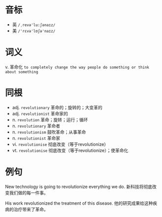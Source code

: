 # 音标

- 英 `/ˌrevə'lu:ʃənaɪz/`
- 美 `/'rɛvə'lʊʃə'naɪz/`

# 词义

v. 革命化
`to completely change the way people do something or think about something`

# 同根

- adj. `revolutionary` 革命的；旋转的；大变革的
- adj. `revolutionist` 革命家的
- n. `revolution` 革命；旋转；运行；循环
- n. `revolutionary` 革命者
- n. `revolutionism` 鼓吹革命；从事革命
- n. `revolutionist` 革命家
- vi. `revolutionise` 彻底改变（等于revolutionize）
- vt. `revolutionise` 彻底改变（等于revolutionize）；使革命化

# 例句

New technology is going to revolutionize everything we do.
新科技将彻底改变我们做的每一件事。

His work revolutionized the treatment of this disease.
他的研究成果给这种疾病的治疗带来了革命。


